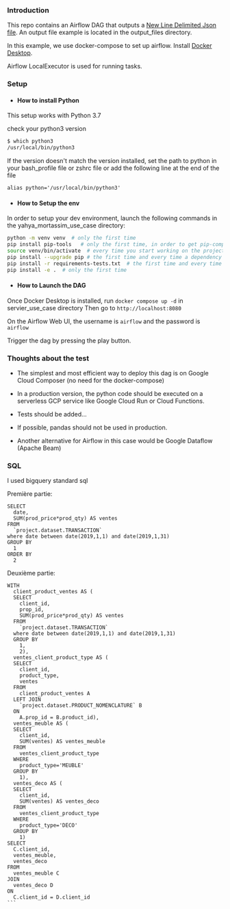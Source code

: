 ### Introduction

This repo contains an Airflow DAG that outputs a [New Line Delimited Json file](http://ndjson.org/).
An output file example is located in the output_files directory.

In this example, we use docker-compose to set up airflow. Install [Docker Desktop](https://www.docker.com/products/docker-desktop/).

Airflow LocalExecutor is used for running tasks.

### Setup

- #### How to install Python

This setup works with Python 3.7

check your python3 version
```bash 
$ which python3
/usr/local/bin/python3
```
If the version doesn't match the version installed, set the path to python in your bash_profile file or zshrc file
or add the following line at the end of the file
```
alias python='/usr/local/bin/python3'
```

- #### How to Setup the env 
In order to setup your dev environment, launch the following commands in the yahya_mortassim_use_case directory:

```bash
python -m venv venv  # only the first time
pip install pip-tools   # only the first time, in order to get pip-compile
source venv/bin/activate  # every time you start working on the project
pip install --upgrade pip # the first time and every time a dependency changes
pip install -r requirements-tests.txt  # the first time and every time a dependency changes
pip install -e .  # only the first time
```
- #### How to Launch the DAG

Once Docker Desktop is installed, run `docker compose up -d` in servier_use_case directory
Then go to `http://localhost:8080`

On the Airflow Web UI, the username is `airflow` and the password is `airflow`

Trigger the dag by pressing the play button.

### Thoughts about the test

- The simplest and most efficient way to deploy this dag is on Google Cloud Composer (no need for the docker-compose)

- In a production version, the python code should be executed on a serverless GCP service like Google Cloud Run or Cloud Functions.

- Tests should be added...

- If possible, pandas should not be used in production.

- Another alternative for Airflow in this case would be Google Dataflow (Apache Beam)

### SQL

I used bigquery standard sql

Première partie:

````
SELECT
  date,
  SUM(prod_price*prod_qty) AS ventes
FROM
  `project.dataset.TRANSACTION`
where date between date(2019,1,1) and date(2019,1,31)
GROUP BY
  1
ORDER BY
  2
````

Deuxième partie:

````
WITH
  client_product_ventes AS (
  SELECT
    client_id,
    prop_id,
    SUM(prod_price*prod_qty) AS ventes
  FROM
    `project.dataset.TRANSACTION`
  where date between date(2019,1,1) and date(2019,1,31)
  GROUP BY
    1,
    2),
  ventes_client_product_type AS (
  SELECT
    client_id,
    product_type,
    ventes
  FROM
    client_product_ventes A
  LEFT JOIN
    `project.dataset.PRODUCT_NOMENCLATURE` B
  ON
    A.prop_id = B.product_id),
  ventes_meuble AS (
  SELECT
    client_id,
    SUM(ventes) AS ventes_meuble
  FROM
    ventes_client_product_type
  WHERE
    product_type='MEUBLE'
  GROUP BY
    1),
  ventes_deco AS (
  SELECT
    client_id,
    SUM(ventes) AS ventes_deco
  FROM
    ventes_client_product_type
  WHERE
    product_type='DECO'
  GROUP BY
    1)
SELECT
  C.client_id,
  ventes_meuble,
  ventes_deco
FROM
  ventes_meuble C
JOIN
  ventes_deco D
ON
  C.client_id = D.client_id
```
